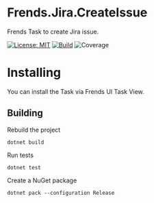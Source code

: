 # Frends.Jira.CreateIssue
Frends Task to create Jira issue.

[![License: MIT](https://img.shields.io/badge/License-MIT-green.svg)](https://opensource.org/licenses/MIT) 
[![Build](https://github.com/FrendsPlatform/Frends.Jira/actions/workflows/CreateIssue_build_and_test_on_main.yml/badge.svg)](https://github.com/FrendsPlatform/Frends.Jira/actions)
![Coverage](https://app-github-custom-badges.azurewebsites.net/Badge?key=FrendsPlatform/Frends.Jira/Frends.Jira.CreateIssue|main)

# Installing

You can install the Task via Frends UI Task View.

## Building


Rebuild the project

`dotnet build`

Run tests

`dotnet test`


Create a NuGet package

`dotnet pack --configuration Release`